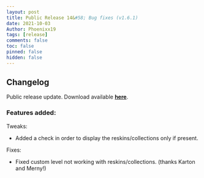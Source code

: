 ```yaml
---
layout: post
title: Public Release 14&#58; Bug fixes (v1.6.1)
date: 2021-10-03
Author: Phoenixx19
tags: [release]
comments: false
toc: false
pinned: false
hidden: false
---
```


## Changelog

Public release update.
Download available [**here**](https://github.com/Phoenixx19/JumpKingPlus/releases/tag/v1.6.1). <!-- more -->

### Features added:

Tweaks:
- Added a check in order to display the reskins/collections only if present.

Fixes:
- Fixed custom level not working with reskins/collections. (thanks Karton and Merny!)